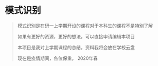 # 模式识别

> 模式识别是在研一上学期开设的课程对于本科生的课程不是特别了解
>
> 如果有更好的资源，更好的想法，可以直接申请编辑本项目
>
> 本项目是我对上学期课程的总结，资料我将会放在学校云盘
>
> 现在是疫情期间，各位保重。   2020年春

